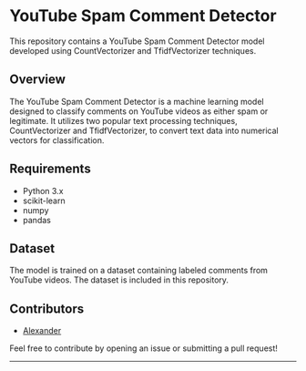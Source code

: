 # YouTube Spam Comment Detector

This repository contains a YouTube Spam Comment Detector model developed using CountVectorizer and TfidfVectorizer techniques.

## Overview

The YouTube Spam Comment Detector is a machine learning model designed to classify comments on YouTube videos as either spam or legitimate. It utilizes two popular text processing techniques, CountVectorizer and TfidfVectorizer, to convert text data into numerical vectors for classification.

## Requirements

- Python 3.x
- scikit-learn
- numpy
- pandas

## Dataset

The model is trained on a dataset containing labeled comments from YouTube videos. The dataset is included in this repository.


## Contributors

- [Alexander](b_alx_arboleda@outlook.com)


Feel free to contribute by opening an issue or submitting a pull request!

---
